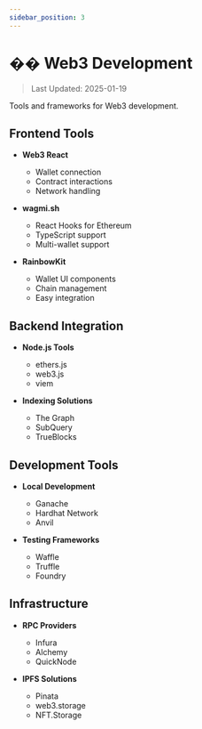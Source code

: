 ```yaml
---
sidebar_position: 3
---
```


# �� Web3 Development

> Last Updated: 2025-01-19

Tools and frameworks for Web3 development.

## Frontend Tools
- **Web3 React**
  - Wallet connection
  - Contract interactions
  - Network handling

- **wagmi.sh**
  - React Hooks for Ethereum
  - TypeScript support
  - Multi-wallet support

- **RainbowKit**
  - Wallet UI components
  - Chain management
  - Easy integration

## Backend Integration
- **Node.js Tools**
  - ethers.js
  - web3.js
  - viem

- **Indexing Solutions**
  - The Graph
  - SubQuery
  - TrueBlocks

## Development Tools
- **Local Development**
  - Ganache
  - Hardhat Network
  - Anvil

- **Testing Frameworks**
  - Waffle
  - Truffle
  - Foundry

## Infrastructure
- **RPC Providers**
  - Infura
  - Alchemy
  - QuickNode

- **IPFS Solutions**
  - Pinata
  - web3.storage
  - NFT.Storage 